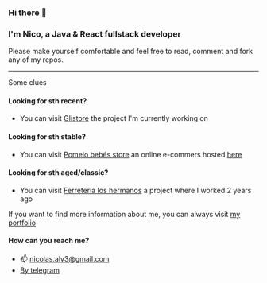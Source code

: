 ### Hi there 👋

### I'm Nico, a Java & React fullstack developer
Please make yourself comfortable and feel free to read, comment and fork any of my repos.

-------------------
Some clues

#### Looking for sth recent?
  - You can visit [Glistore](https://github.com/nicolas-alv3/glistore-frontend/tree/main) the project I'm currently working on

#### Looking for sth stable?
  - You can visit [Pomelo bebés store](https://github.com/nicolas-alv3/glistore-frontend/tree/develop) an online e-commers hosted [here](https://pomelobebes.web.app)

#### Looking for sth aged/classic?
  - You can visit [Ferretería los hermanos](https://github.com/nicolas-alv3/Corralon-y-ferreteria-los-dos-hermanos) a project where I worked 2 years ago

If you want to find more information about me, you can always visit [my portfolio](https://nicolas-alvarez.web.app)

#### How can you reach me?
- 📫 nicolas.alv3@gmail.com
- [By telegram](https://t.me/nico_alvarez3)


<!--
**nicolas-alv3/nicolas-alv3** is a ✨ _special_ ✨ repository because its `README.md` (this file) appears on your GitHub profile.

Here are some ideas to get you started:

- 🔭 I’m currently working on ...
- 🌱 I’m currently learning ...
- 👯 I’m looking to collaborate on ...
- 🤔 I’m looking for help with ...
- 💬 Ask me about ...
- 📫 How to reach me: ...
- 😄 Pronouns: ...
- ⚡ Fun fact: ...
-->
